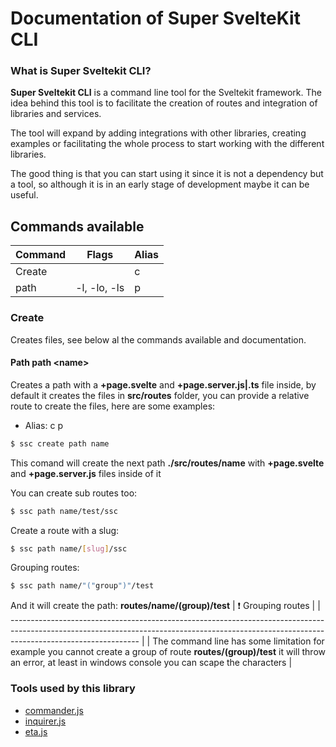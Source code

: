 # Documentation of Super SvelteKit CLI

### What is Super Sveltekit CLI?

**Super Sveltekit CLI** is a command line tool for the Sveltekit framework. The idea behind this tool is to facilitate the creation of routes and integration of libraries and services.

The tool will expand by adding integrations with other libraries, creating examples or facilitating the whole process to start working with the different libraries.

The good thing is that you can start using it since it is not a dependency but a tool, so although it is in an early stage of development maybe it can be useful.



## Commands available

<table>
    <thead>
        <tr>
            <th>Command</th>
            <th>Flags</th>
            <th>Alias</th>
        </tr>
    </thead>
    <tbody>
        <tr>
            <td colspan="2">Create</td> 
            <td>c</td>
        </tr>
        <tr>
            <td>path</td> 
            <td>-l, -lo, -ls</td>
            <td>p</td>
        </tr>
    </tbody>
</table>

### Create

Creates files, see below al the commands available and documentation.

#### Path path \<name\>

Creates a path with a **+page.svelte** and **+page.server.js|.ts** file inside, by default it creates the files in **src/routes** folder, you can provide a relative route to create the files, here are some examples:

- Alias: c p

```bash
$ ssc create path name
```

This comand will create the next path **./src/routes/name** with **+page.svelte** and **+page.server.js** files inside of it

You can create sub routes too:

```bash
$ ssc path name/test/ssc
```
Create a route with a slug:
```bash
$ ssc path name/[slug]/ssc
```


Grouping routes:

```bash
$ ssc path name/"("group")"/test
```
And it will create the path: **routes/name/(group)/test**
| :exclamation: Grouping routes                                                                                                                                                                |
| -------------------------------------------------------------------------------------------------------------------------------------------------------------------------------------------- |
| The command line has some limitation for example you cannot create a group of route **routes/(group)/test** it will throw an error, at least in windows console you can scape the characters |



### Tools used by this library
- [commander.js](https://github.com/tj/commander.js)
- [inquirer.js](https://github.com/SBoudrias/Inquirer.js)
- [eta.js](https://github.com/eta-dev/eta)